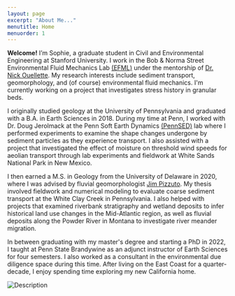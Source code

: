 ```yaml
---
layout: page
excerpt: "About Me..."
menutitle: Home
menuorder: 1
---
```


**Welcome!** I’m Sophie, a graduate student in Civil and Environmental Engineering at Stanford University. I work in the Bob & Norma Street Environmental Fluid Mechanics Lab [(EFML)](https://cee.stanford.edu/bob-and-norma-street-environmental-fluid-mechanics-laboratory-efml) under the mentorship of [Dr. Nick Ouellette](https://web.stanford.edu/~nto/index.shtml). My research interests include sediment transport, geomorphology, and (of course) environmental fluid mechanics. I'm currently working on a project that investigates stress history in granular beds. 

I originally studied geology at the University of Pennsylvania and graduated with a B.A. in Earth Sciences in 2018. During my time at Penn, I worked with Dr. Doug Jerolmack at the Penn Soft Earth Dynamics [(PennSED)](https://pennsed.seas.upenn.edu/) lab where I performed experiments to examine the shape changes undergone by sediment particles as they experience transport. I also assisted with a project that investigated the effect of moisture on threshold wind speeds for aeolian transport through lab experiments and fieldwork at White Sands National Park in New Mexico.

I then earned a M.S. in Geology from the University of Delaware in 2020, where I was advised by fluvial geomorphologist [Jim Pizzuto](https://www.udel.edu/academics/colleges/ceoe/departments/es/faculty/james-pizzuto/). My thesis involved fieldwork and numerical modeling to evaluate coarse sediment transport at the White Clay Creek in Pennsylvania. I also helped with projects that examined riverbank stratigraphy and wetland deposits to infer historical land use changes in the Mid-Atlantic region, as well as fluvial deposits along the Powder River in Montana to investigate river meander migration. 

In between graduating with my master's degree and starting a PhD in 2022, I taught at Penn State Brandywine as an adjunct instructor of Earth Sciences for four semesters. I also worked as a consultant in the environmental due diligence space during this time. After living on the East Coast for a quarter-decade, I enjoy spending time exploring my new California home. 

![Description](/images/banner_1.jpeg)



